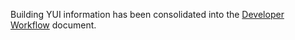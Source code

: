 Building YUI information has been consolidated into the [Developer Workflow](https://github.com/yui/yui3/wiki/Developer-Workflow#building-yui) document.